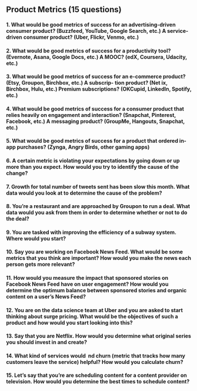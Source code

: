 ## Product Metrics (15 questions)

#### 1. What would be good metrics of success for an advertising-driven consumer product? (Buzzfeed, YouTube, Google Search, etc.) A service-driven consumer product? (Uber, Flickr, Venmo, etc.)
#### 2. What would be good metrics of success for a productivity tool? (Evernote, Asana, Google Docs, etc.) A MOOC? (edX, Coursera, Udacity, etc.)
#### 3. What would be good metrics of success for an e-commerce product? (Etsy, Groupon, Birchbox, etc.) A subscrip- tion product? (Net ix, Birchbox, Hulu, etc.) Premium subscriptions? (OKCupid, LinkedIn, Spotify, etc.) 
#### 4. What would be good metrics of success for a consumer product that relies heavily on engagement and interaction? (Snapchat, Pinterest, Facebook, etc.) A messaging product? (GroupMe, Hangouts, Snapchat, etc.)
#### 5. What would be good metrics of success for a product that ordered in-app purchases? (Zynga, Angry Birds, other gaming apps)
#### 6. A certain metric is violating your expectations by going down or up more than you expect. How would you try to identify the cause of the change?
#### 7. Growth for total number of tweets sent has been slow this month. What data would you look at to determine the cause of the problem?
#### 8. You’re a restaurant and are approached by Groupon to run a deal. What data would you ask from them in order to determine whether or not to do the deal?
#### 9. You are tasked with improving the efficiency of a subway system. Where would you start?
#### 10. Say you are working on Facebook News Feed. What would be some metrics that you think are important? How would you make the news each person gets more relevant?
#### 11. How would you measure the impact that sponsored stories on Facebook News Feed have on user engagement? How would you determine the optimum balance between sponsored stories and organic content on a user’s News Feed?
#### 12. You are on the data science team at Uber and you are asked to start thinking about surge pricing. What would be the objectives of such a product and how would you start looking into this?
#### 13. Say that you are Netflix. How would you determine what original series you should invest in and create?
#### 14. What kind of services would  nd churn (metric that tracks how many customers leave the service) helpful? How would you calculate churn?
#### 15. Let’s say that you’re are scheduling content for a content provider on television. How would you determine the best times to schedule content?
